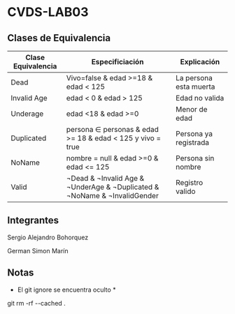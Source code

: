 # CVDS-LAB03



## Clases de Equivalencia

| Clase Equivalencia | Especificiación                                                           | Explicación             |
|--------------------|---------------------------------------------------------------------------|-------------------------|
| Dead               | Vivo=false & edad >=18 & edad < 125                                        | La persona esta muerta  |
| Invalid Age        | edad < 0 & edad > 125                                                     | Edad no valida          |
| Underage           | edad <18 & edad >=0                                                       | Menor de edad           |
| Duplicated         | persona ∈ personas & edad >= 18 & edad < 125 y vivo = true                | Persona ya registrada   |
| NoName             | nombre = null & edad >=0 & edad <= 125                                    | Persona sin nombre      |
| Valid              | ¬Dead & ¬Invalid Age & ¬UnderAge & ¬Duplicated & ¬NoName & ¬InvalidGender | Registro valido         |



## Integrantes

Sergio Alejandro Bohorquez

German Simon Marín

## Notas
* El git ignore se encuentra oculto *

git rm -rf --cached .


